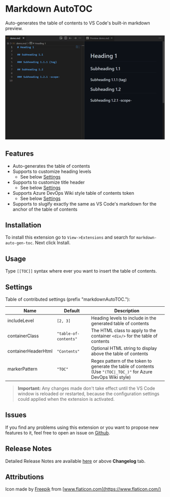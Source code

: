 # Markdown AutoTOC

Auto-generates the table of contents to VS Code's built-in markdown preview.

![Demo](./images/readme/demo.gif)

## Features

- Auto-generates the table of contents
- Supports to customize heading levels
  - See below [Settings](#settings)
- Supports to customize title header
  - See below [Settings](#settings)
- Supports Azure DevOps Wiki style table of contents token
  - See below [Settings](#settings)
- Supports to slugify exactly the same as VS Code's markdown for the anchor of the table of contents

## Installation

To install this extension go to `View->Extensions` and search for `markdown-auto-gen-toc`. Next click Install.

## Usage

Type `[[TOC]]` syntax where ever you want to insert the table of contents.

## Settings

Table of contributed settings (prefix "markdownAutoTOC."):

| Name                | Default               | Description                                                                                                                                |
| ------------------- | --------------------- | ------------------------------------------------------------------------------------------------------------------------------------------ |
| includeLevel        | `[2, 3]`              | Heading levels to include in the generated table of contents                                                                               |
| containerClass      | `"table-of-contents"` | The HTML class to apply to the container `<div/>` for the table of contents                                                                |
| containerHeaderHtml | `"Contents"`          | Optional HTML string  to display above the table of contents                                                                               |
| markerPattern       | `"TOC"`               | Regex pattern of the token to generate the table of contents<br/>(Use <code>"(TOC&#124;&#95;TOC&#95;)"</code> for Azure DevOps Wiki style) |

> **Important:** Any changes made don't take effect until the VS Code window is reloaded or restarted, because the configuration settings could applied when the extension is activated.

## Issues

If you find any problems using this extension or you want to propose new features to it, feel free to open an issue on [Github](https://github.com/phoihos/vscode-markdown-auto-gen-toc/issues).

## Release Notes

Detailed Release Notes are available [here](https://github.com/phoihos/vscode-markdown-auto-gen-toc/blob/master/CHANGELOG.md) or above **Changelog** tab.

## Attributions

Icon made by [Freepik](https://www.flaticon.com/authors/freepik) from [www.flaticon.com](https://www.flaticon.com/)
